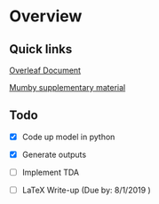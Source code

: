 
# Overview

## Quick links

[Overleaf Document](https://www.overleaf.com/project/5d03737348a7960589936aae)

[Mumby supplementary material](https://media-nature-com.libproxy.berkeley.edu/original/nature-assets/nature/journal/v450/n7166/extref/nature06252-s1.pdf)


## Todo

* [x] Code up model in python
* [x] Generate outputs
* [ ] Implement TDA
* [ ] LaTeX Write-up (Due by: 8/1/2019 )


